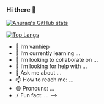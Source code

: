 ### Hi there 👋
<div float="left">

[![Anurag's GitHub stats](https://github-readme-stats.vercel.app/api?username=hiepgavuive)](https://github.com/anuraghazra/github-readme-stats)

[![Top Langs](https://github-readme-stats.vercel.app/api/top-langs/?username=hiepgavuive&layout=compact)](https://github.com/anuraghazra/github-readme-stats)

</div>
<!-- ![Anurag's GitHub stats](https://github-readme-stats.vercel.app/api?username=hiepgavuive&hide=contribs,prs) -->

- 🔭 I’m vanhiep
- 🌱 I’m currently learning ...
- 👯 I’m looking to collaborate on ...
- 🤔 I’m looking for help with ...
- 💬 Ask me about ...
- 📫 How to reach me: ...
- 😄 Pronouns: ...
- ⚡ Fun fact: ...
-->

